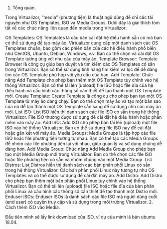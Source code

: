 1. Tổng quan.

Trong Virtualizor, “media” (phương tiện) là thuật ngữ dùng để chỉ các tài nguyên như OS Templates, ISO và Media Groups. Dưới đây là giải thích tóm tắt về các chức năng liên quan đến media trong Virtualizor:

OS Templates: OS Templates là các bản cài đặt hệ điều hành sẵn có mà bạn có thể sử dụng để tạo máy ảo. Virtualizor cung cấp một danh sách các OS Templates chuẩn, bao gồm các phiên bản của các hệ điều hành phổ biến như CentOS, Ubuntu, Debian, Windows, v.v. Bạn có thể chọn và cài đặt OS Template tương ứng với nhu cầu của máy ảo.
Template Browser: Template Browser là công cụ giúp bạn duyệt và tìm kiếm các OS Templates có sẵn trong Virtualizor. Bạn có thể sử dụng tính năng tìm kiếm và lọc để dễ dàng tìm các OS Template phù hợp với yêu cầu của bạn.
Add Template: Chức năng Add Template cho phép bạn thêm một OS Template tùy chỉnh vào hệ thống Virtualizor. Bạn có thể tải lên (upload) file ISO hoặc file đĩa của hệ điều hành và cấu hình các thông số cần thiết để tạo thành một OS Template mới.
Create Template: Create Template là công cụ cho phép bạn tạo một OS Template từ máy ảo đang chạy. Bạn có thể chọn máy ảo và tạo một bản sao của nó để tạo thành một OS Template sẵn sàng để sử dụng cho các máy ảo mới.
List ISO: List ISO hiển thị danh sách các file ISO có sẵn trong hệ thống Virtualizor. File ISO thường được sử dụng để cài đặt hệ điều hành hoặc phần mềm vào máy ảo.
Add ISO: Add ISO cho phép bạn tải lên (upload) một file ISO vào hệ thống Virtualizor. Bạn có thể sử dụng file ISO này để cài đặt hoặc gắn kết với máy ảo.
Media Groups: Media Groups là tập hợp các file ISO hoặc file phương tiện tương tự nhau. Bạn có thể tạo các Media Groups để nhóm các file phương tiện lại với nhau, giúp quản lý và sử dụng chúng dễ dàng hơn.
Add Media Group: Chức năng Add Media Group cho phép bạn tạo một Media Group mới trong Virtualizor. Bạn có thể chọn các file ISO hoặc file phương tiện có sẵn và nhóm chúng vào một Media Group.
List Distros: List Distros hiển thị danh sách các bản phân phối Linux có sẵn trong hệ thống Virtualizor. Các bản phân phối Linux này tương tự như OS Templates và có thể được sử dụng để cài đặt máy ảo.
Add Distro: Add Distro cho phép bạn thêm một bản phân phối Linux tùy chỉnh vào hệ thống Virtualizor. Bạn có thể tải lên (upload) file ISO hoặc file đĩa của bản phân phối Linux và cấu hình các thông số cần thiết để tạo thành một Distro mới.
Enduser ISOs: Enduser ISOs là danh sách các file ISO mà người dùng cuối (end user) có quyền truy cập và sử dụng trong môi trường Virtualizor.
2. Cách thêm ISO vào Media.

Đầu tiên mình sẽ lấy link download của ISO, ví dụ của mình là bản ubuntu 18.04.